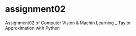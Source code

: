 # assignment02
Assignment02 of Computer Vision &amp; Machin Learning _ Taylor Approximation with Python
